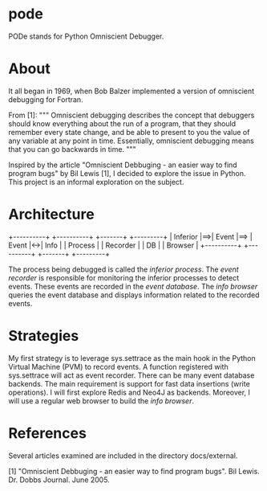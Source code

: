 pode
====

PODe stands for Python Omniscient Debugger.


About
=======

It all began in 1969, when Bob Balzer implemented a version of omniscient debugging for Fortran.

From [1]:
"""
 Omniscient debugging describes the concept that debuggers should know everything about the run of a program,
 that they should remember every state change, and be able to present to you the value of any variable at any
 point in time. Essentially, omniscient debugging means that you can go backwards in time.
"""

Inspired by the article "Omniscient Debbuging - an easier way to find program bugs" by Bil Lewis [1],
I decided to explore the issue in Python.
This project is an informal exploration on the subject.



Architecture
============

 +----------+   +----------+    +-------+   +---------+
 | Inferior |==>| Event    |==> | Event |<->|  Info   |
 | Process  |   | Recorder |    |   DB  |   | Browser |
 +----------+   +----------+    +-------+   +---------+

 The process being debugged is called the *inferior process*.
 The *event recorder* is responsible for monitoring the inferior processes to detect events.
 These events are recorded in the *event database*.
 The *info browser* queries the event database and displays information related to the recorded events.


Strategies
==========

My first strategy is to leverage sys.settrace as the main hook in the Python Virtual Machine (PVM) to record events.
A function registered with sys.settrace will act as event recorder.
There can be many event database backends. The main requirement is support for fast data insertions (write operations).
I will first explore Redis and Neo4J as backends.
Moreover, I will use a regular web browser to build the *info browser*.


References
==========

Several articles examined are included in the directory docs/external.

[1] "Omniscient Debbuging - an easier way to find program bugs".
     Bil Lewis. Dr. Dobbs Journal.   June 2005.